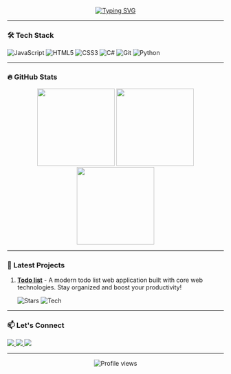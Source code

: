<p align="center">
  <a href="https://git.io/typing-svg">
    <img src="https://readme-typing-svg.demolab.com?font=Fira+Code&weight=600&size=26&pause=1000&color=58A6FF&center=true&vCenter=true&width=435&lines=Hi+there+👋+I'm+Egor;All-round+Developer;Open+to+collaborations!" alt="Typing SVG" />
  </a>
</p>

---

### 🛠️ Tech Stack

![JavaScript](https://img.shields.io/badge/-JavaScript-090909?style=for-the-badge&logo=javascript)
![HTML5](https://img.shields.io/badge/-HTML5-090909?style=for-the-badge&logo=html5)
![CSS3](https://img.shields.io/badge/-CSS3-090909?style=for-the-badge&logo=css3)
![C#](https://img.shields.io/badge/-C%23-090909?style=for-the-badge&logo=c-sharp&logoColor=white)
![Git](https://img.shields.io/badge/-Git-090909?style=for-the-badge&logo=git)
![Python](https://img.shields.io/badge/-Python-090909?style=for-the-badge&logo=python)

---

### 🔥 GitHub Stats

<p align="center">
  <img height="180em" src="https://github-readme-stats.vercel.app/api?username=rdjTapok&show_icons=true&theme=dark&hide_border=true&count_private=true" />
  <img height="180em" src="https://github-readme-streak-stats.herokuapp.com/?user=rdjTapok&theme=dark&hide_border=true" />
  <img height="180em" src="https://github-readme-stats.vercel.app/api/top-langs/?username=rdjTapok&theme=dark&hide_border=true&layout=compact&exclude_repo=repo1,repo2" />
</p>

---

### 🚀 Latest Projects

1. **[Todo list](https://github.com/rdjTapok/Todo-JS-)** - A modern todo list web application built with core web technologies. Stay organized and boost your productivity!
   
   ![Stars](https://img.shields.io/github/stars/rdjTapok/Todo-JS-?style=flat-square)
   ![Tech](https://img.shields.io/badge/-JavaScript%20%7C%20HTML%20%7C%20CSS-lightgrey)

---

### 📫 Let's Connect 

<p align="left">
  <a href="https://discord.com/users/rdjtapok">
    <img src="https://img.shields.io/badge/Discord-5865F2?style=for-the-badge&logo=discord&logoColor=white" />
  </a>
  <a href="https://t.me/rdjTapok">
    <img src="https://img.shields.io/badge/Telegram-2CA5E0?style=for-the-badge&logo=telegram&logoColor=white" />
  </a>
  <a href="mailto:your@email.com">
    <img src="https://img.shields.io/badge/Gmail-D14836?style=for-the-badge&logo=gmail&logoColor=white" />
  </a>
</p>

---

<p align="center">
  <img src="https://komarev.com/ghpvc/?username=rdjTapok&style=flat-square&color=blue" alt="Profile views" />
</p>
